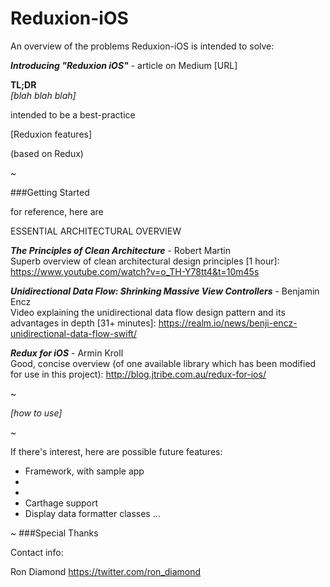 
# Reduxion-iOS


An overview of the problems Reduxion-iOS is intended to solve:

***Introducing "Reduxion iOS"*** - article on Medium
[URL]

**TL;DR**  
*[blah blah blah]*


intended to be a best-practice


[Reduxion features]


(based on Redux)



~

###Getting Started

for reference, here are 

ESSENTIAL ARCHITECTURAL OVERVIEW

***The Principles of Clean Architecture*** - Robert Martin  
Superb overview of clean architectural design principles [1 hour]:
https://www.youtube.com/watch?v=o_TH-Y78tt4&t=10m45s

***Unidirectional Data Flow: Shrinking Massive View Controllers*** - Benjamin Encz  
Video explaining the unidirectional data flow design pattern and its advantages in depth [31+ minutes]:
https://realm.io/news/benji-encz-unidirectional-data-flow-swift/

***Redux for iOS*** - Armin Kroll  
Good, concise overview (of one available library which has been modified for use in this project):
http://blog.jtribe.com.au/redux-for-ios/

~

*[how to use]*


~

If there's interest, here are possible future features:
- Framework, with sample app
- 
- 
- Carthage support
- Display data formatter classes
...

~
###Special Thanks




Contact info:

Ron Diamond
https://twitter.com/ron_diamond


